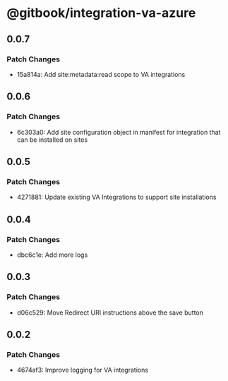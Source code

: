 # @gitbook/integration-va-azure

## 0.0.7

### Patch Changes

-   15a814a: Add site:metadata:read scope to VA integrations

## 0.0.6

### Patch Changes

-   6c303a0: Add site configuration object in manifest for integration that can be installed on sites

## 0.0.5

### Patch Changes

-   4271881: Update existing VA Integrations to support site installations

## 0.0.4

### Patch Changes

-   dbc6c1e: Add more logs

## 0.0.3

### Patch Changes

-   d06c529: Move Redirect URI instructions above the save button

## 0.0.2

### Patch Changes

-   4674af3: Improve logging for VA integrations
